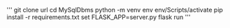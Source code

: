 '''
git clone url
cd MySqlDbms
python -m venv env
env/Scripts/activate
pip install -r requirements.txt
set FLASK_APP=server.py
flask run
'''